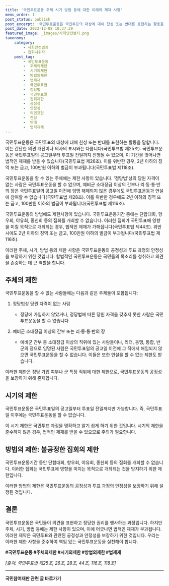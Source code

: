 ```yaml
---
title: '국민투표운동 주체 시기 방법 등에 대한 이해와 제재 사항'
menu_order: 1
post_status: publish
post_excerpt: '국민투표운동은 국민투표의 대상에 대해 찬성 또는 반대를 표현하는 활동을 말합니다. 이는 간단한 의견 개진이나 의사의 표시와는 다릅니다 국민투표법 제25조 . 국민투표운동은 국민투표일의 공고일부터 투표일 전일까지 진행될 수 있으며, 이 기간을 벗어나면 법적인 제재를 받을 수 있습니다 국민투표법 제26조 . 이를 위반한 경우, 2년 이하의 징역 또는 금고, 100만원 이하의 벌금이 부과됩니다 국민투표법 제118조 .'
post_date: 2023-12-08 10:37:39
featured_image: _images/사회안전범죄.png
taxonomy:
    category:
        - 사회안전범죄
        - 집회시위자
    post_tag:
        - 국민투표운동
        -  주체의제한
        -  시기의제한
        -  방법의제한
        -  법제재
        -  국민투표법
        -  정당법
        -  국민투표일
        -  집회제한
        -  공정성
        -  안정성
        -  의견표현
        -  찬성
        -  반대
        -  법적제재
---
```



국민투표운동은 국민투표의 대상에 대해 찬성 또는 반대를 표현하는 활동을 말합니다. 이는 간단한 의견 개진이나 의사의 표시와는 다릅니다(국민투표법 제25조). 국민투표운동은 국민투표일의 공고일부터 투표일 전일까지 진행될 수 있으며, 이 기간을 벗어나면 법적인 제재를 받을 수 있습니다(국민투표법 제26조). 이를 위반한 경우, 2년 이하의 징역 또는 금고, 100만원 이하의 벌금이 부과됩니다(국민투표법 제118조).

국민투표운동을 할 수 있는 주체에는 제한 사항이 있습니다. '정당법'상의 당원 자격이 없는 사람은 국민투표운동을 할 수 없으며, 예비군 소대장급 이상의 간부나 리·동·통·반의 장은 국민투표일의 공고일 이전에 임명 해제되지 않은 경우에도 국민투표운동과 연설에 참여할 수 없습니다(국민투표법 제28조). 이를 위반한 경우에도 2년 이하의 징역 또는 금고, 100만원 이하의 벌금이 부과됩니다(국민투표법 제116조).

국민투표운동의 방법에도 제한사항이 있습니다. 국민투표운동기간 중에는 단합대회, 향우회, 야유회, 종친회 등의 집회를 개최할 수 없습니다. 이러한 집회가 국민투표에 영향을 미칠 목적으로 개최되는 경우, 법적인 제재가 가해집니다(국민투표법 제44조). 위반 시에도 2년 이하의 징역 또는 금고, 100만원 이하의 벌금이 부과됩니다(국민투표법 제116조).

이러한 주체, 시기, 방법 등의 제한 사항은 국민투표운동의 공정성과 투표 과정의 안정성을 보장하기 위한 것입니다. 합법적인 국민투표운동은 국민들의 목소리를 청취하고 의견을 존중하는 데 큰 역할을 합니다.

## 주체의 제한

국민투표운동을 할 수 없는 사람들에는 다음과 같은 주체들이 포함됩니다:

1. 정당법상 당원 자격이 없는 사람
    - 정당에 가입하지 않았거나, 정당법에 따른 당원 자격을 갖추지 못한 사람은 국민투표운동을 할 수 없습니다.

2. 예비군 소대장급 이상의 간부 또는 리·동·통·반의 장
    - 예비군 간부 중 소대장급 이상의 직위에 있는 사람들이나, 리더, 동맹, 통합, 반군의 장으로 임명된 사람은 국민투표일의 공고일 이전에 그 직에서 해임되지 않으면 국민투표운동을 할 수 없습니다. 이들은 또한 연설을 할 수 없는 제한도 받습니다.

이러한 제한은 정당 가입 여부나 군 특정 직위에 대한 제한으로, 국민투표운동의 공정성을 보장하기 위해 존재합니다.

## 시기의 제한

국민투표운동은 국민투표일의 공고일부터 투표일 전일까지만 가능합니다. 즉, 국민투표일 이후에는 국민투표운동을 할 수 없습니다.

이 시기 제한은 국민투표 과정을 명확하고 알기 쉽게 하기 위한 것입니다. 시기의 제한을 준수하지 않은 경우, 법적인 제재를 받을 수 있으므로 주의가 필요합니다.

## 방법의 제한: 불공정한 집회의 제한

국민투표운동기간 동안 단합대회, 향우회, 야유회, 종친회 등의 집회를 개최할 수 없습니다. 이러한 집회는 국민투표에 영향을 미치는 목적으로 개최되는 것을 방지하기 위한 제한입니다.

이러한 방법의 제한은 국민투표운동의 공정성과 투표 과정의 안정성을 보장하기 위해 설정된 것입니다.

## 결론

국민투표운동은 국민들이 의견을 표현하고 정당한 권리를 행사하는 과정입니다. 하지만 주체, 시기, 방법 등에는 제한 사항이 있으며, 이에 어긋나면 법적인 제재가 부과됩니다. 이러한 제약은 국민투표와 관련된 공정성과 안정성을 보장하기 위한 것입니다. 우리는 이러한 제한 사항을 준수하여 책임 있는 국민투표운동을 실천해야 합니다.

**#국민투표운동 #주체의제한 #시기의제한 #방법의제한 #법제재**

*[출처: 국민투표법 제25조, 26조, 28조, 44조, 116조, 118조]*
<!-- wp:separator -->
<hr class="wp-block-separator has-alpha-channel-opacity"/>
<!-- /wp:separator -->

<!-- wp:group {"backgroundColor":"base","layout":{"type":"constrained"}} -->
<div class="wp-block-group has-base-background-color has-background"><!-- wp:paragraph {"align":"center","fontSize":"medium"} -->
<p class="has-text-align-center has-large-font-size"><strong>국민참여재판 관련 글 바로가기</strong></p>
<!-- /wp:paragraph -->


<!-- wp:latest-posts
{"categories":[{"id":15305,"count":19,"description":"","link":"https://uknowlaw.com/category/%ea%b5%ad%eb%af%bc%ec%b0%b8%ec%97%ac%ec%9e%ac%ed%8c%90/","name":"국민참여재판","slug":"국민참여재판","taxonomy":"category","parent":0,"meta":[],"_links":{"self":[{"href":"https://uknowlaw.com/wp-json/wp/v2/categories/15305"}],"collection":[{"href":"https://uknowlaw.com/wp-json/wp/v2/categories"}],"about":[{"href":"https://uknowlaw.com/wp-json/wp/v2/taxonomies/category"}],"wp:post_type":[{"href":"https://uknowlaw.com/wp-json/wp/v2/posts?categories=15305"}],"curies":[{"name":"wp","href":"https://api.w.org/{rel}","templated":true}]}}],"postsToShow":100,"excerptLength":28,"postLayout":"grid","columns":2,"featuredImageAlign":"left","featuredImageSizeSlug":"large","fontSize":"small"} /--></div>
<!-- /wp:group -->